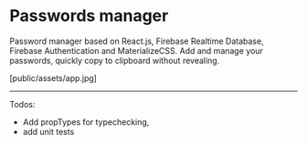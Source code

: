 # Passwords manager

Password manager based on React.js, Firebase Realtime Database, Firebase Authentication and MaterializeCSS. Add and manage your passwords, quickly copy to clipboard without revealing.

[public/assets/app.jpg]

---

Todos:

- Add propTypes for typechecking,
- add unit tests
